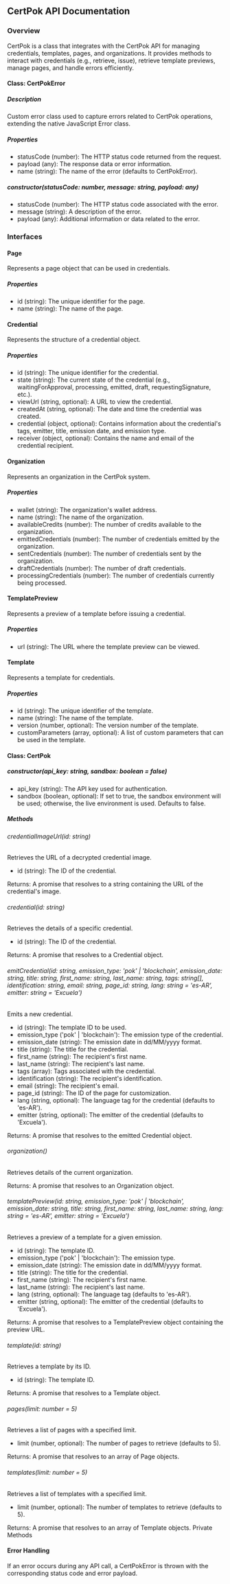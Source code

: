 ## CertPok API Documentation
### Overview
CertPok is a class that integrates with the CertPok API for managing credentials, templates, pages, and organizations. It provides methods to interact with credentials (e.g., retrieve, issue), retrieve template previews, manage pages, and handle errors efficiently.

#### Class: CertPokError
##### Description
Custom error class used to capture errors related to CertPok operations, extending the native JavaScript Error class.

##### Properties
- statusCode (number): The HTTP status code returned from the request.
- payload (any): The response data or error information.
- name (string): The name of the error (defaults to CertPokError).
##### constructor(statusCode: number, message: string, payload: any)
- statusCode (number): The HTTP status code associated with the error.
- message (string): A description of the error.
- payload (any): Additional information or data related to the error.
### Interfaces
#### Page
Represents a page object that can be used in credentials.

##### Properties
- id (string): The unique identifier for the page.
- name (string): The name of the page.
#### Credential
Represents the structure of a credential object.

##### Properties
- id (string): The unique identifier for the credential.
- state (string): The current state of the credential (e.g., waitingForApproval, processing, emitted, draft, requestingSignature, etc.).
- viewUrl (string, optional): A URL to view the credential.
- createdAt (string, optional): The date and time the credential was created.
- credential (object, optional): Contains information about the credential's tags, emitter, title, emission date, and emission type.
- receiver (object, optional): Contains the name and email of the credential recipient.
#### Organization
Represents an organization in the CertPok system.

##### Properties
- wallet (string): The organization's wallet address.
- name (string): The name of the organization.
- availableCredits (number): The number of credits available to the organization.
- emittedCredentials (number): The number of credentials emitted by the organization.
- sentCredentials (number): The number of credentials sent by the organization.
- draftCredentials (number): The number of draft credentials.
- processingCredentials (number): The number of credentials currently being processed.
#### TemplatePreview
Represents a preview of a template before issuing a credential.

##### Properties
- url (string): The URL where the template preview can be viewed.
#### Template
Represents a template for credentials.

##### Properties
- id (string): The unique identifier of the template.
- name (string): The name of the template.
- version (number, optional): The version number of the template.
- customParameters (array, optional): A list of custom parameters that can be used in the template.

#### Class: CertPok
##### constructor(api_key: string, sandbox: boolean = false)
- api_key (string): The API key used for authentication.
- sandbox (boolean, optional): If set to true, the sandbox environment will be used; otherwise, the live environment is used. Defaults to false.
##### Methods
###### credentialImageUrl(id: string)
Retrieves the URL of a decrypted credential image.

- id (string): The ID of the credential.

Returns: A promise that resolves to a string containing the URL of the credential's image.

###### credential(id: string)
Retrieves the details of a specific credential.

- id (string): The ID of the credential.

Returns: A promise that resolves to a Credential object.
###### emitCredential(id: string, emission_type: 'pok' | 'blockchain', emission_date: string, title: string, first_name: string, last_name: string, tags: string[], identification: string, email: string, page_id: string, lang: string = 'es-AR', emitter: string = 'Excuela')
Emits a new credential.

- id (string): The template ID to be used.
- emission_type ('pok' | 'blockchain'): The emission type of the credential.
- emission_date (string): The emission date in dd/MM/yyyy format.
- title (string): The title for the credential.
- first_name (string): The recipient's first name.
- last_name (string): The recipient's last name.
- tags (array): Tags associated with the credential.
- identification (string): The recipient's identification.
- email (string): The recipient's email.
- page_id (string): The ID of the page for customization.
- lang (string, optional): The language tag for the credential (defaults to 'es-AR').
- emitter (string, optional): The emitter of the credential (defaults to 'Excuela').

Returns: A promise that resolves to the emitted Credential object.
###### organization()
Retrieves details of the current organization.

Returns: A promise that resolves to an Organization object.
###### templatePreview(id: string, emission_type: 'pok' | 'blockchain', emission_date: string, title: string, first_name: string, last_name: string, lang: string = 'es-AR', emitter: string = 'Excuela')
Retrieves a preview of a template for a given emission.

- id (string): The template ID.
- emission_type ('pok' | 'blockchain'): The emission type.
- emission_date (string): The emission date in dd/MM/yyyy format.
- title (string): The title for the credential.
- first_name (string): The recipient's first name.
- last_name (string): The recipient's last name.
- lang (string, optional): The language tag (defaults to 'es-AR').
- emitter (string, optional): The emitter of the credential (defaults to 'Excuela').

Returns: A promise that resolves to a TemplatePreview object containing the preview URL.
###### template(id: string)
Retrieves a template by its ID.

- id (string): The template ID.

Returns: A promise that resolves to a Template object.

###### pages(limit: number = 5)
Retrieves a list of pages with a specified limit.

- limit (number, optional): The number of pages to retrieve (defaults to 5).

Returns: A promise that resolves to an array of Page objects.
###### templates(limit: number = 5)
Retrieves a list of templates with a specified limit.

- limit (number, optional): The number of templates to retrieve (defaults to 5).

Returns: A promise that resolves to an array of Template objects.
Private Methods


#### Error Handling
If an error occurs during any API call, a CertPokError is thrown with the corresponding status code and error payload.